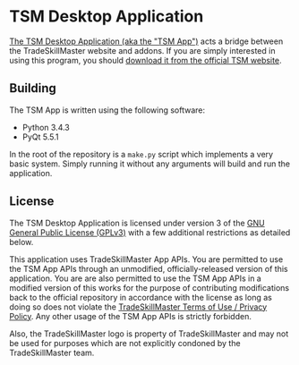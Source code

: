 # TSM Desktop Application

[The TSM Desktop Application (aka the "TSM App")](https://www.tradeskillmaster.com/app/overview) acts a bridge between
the TradeSkillMaster website and addons. If you are simply interested in using this program, you should
[download it from the official TSM website](https://www.tradeskillmaster.com/app/overview).

## Building

The TSM App is written using the following software:
 - Python 3.4.3
 - PyQt 5.5.1

In the root of the repository is a `make.py` script which implements a very basic system. Simply running it without any
arguments will build and run the application.

## License

The TSM Desktop Application is licensed under version 3 of the
[GNU General Public License (GPLv3)](http://www.gnu.org/licenses/gpl.txt) with a few additional restrictions as
detailed below.

This application uses TradeSkillMaster App APIs. You are permitted to use the TSM App APIs through an unmodified,
officially-released version of this application. You are are also permitted to use the TSM App APIs in a modified
version of this works for the purpose of contributing modifications back to the official repository in accordance with
the license as long as doing so does not violate the
[TradeSkillMaster Terms of Use / Privacy Policy](https://www.tradeskillmaster.com/site/terms). Any other usage of the
TSM App APIs is strictly forbidden.

Also, the TradeSkillMaster logo is property of TradeSkillMaster and may not be used for purposes which are not
explicitly condoned by the TradeSkillMaster team.